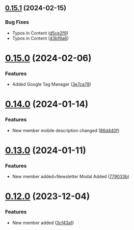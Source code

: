 ## [0.15.1](https://github.com/Prathamesh-Shanbhag/Thrive-Physiotherapy/compare/v0.15.0...v0.15.1) (2024-02-15)


### Bug Fixes

* Typos in Content ([d5ce2f9](https://github.com/Prathamesh-Shanbhag/Thrive-Physiotherapy/commit/d5ce2f94c610103428610456461e7c75e282ad3c))
* Typos in Content ([43bf9a6](https://github.com/Prathamesh-Shanbhag/Thrive-Physiotherapy/commit/43bf9a67b4b8d42c2cbe5297e1715924e3264d83))



# [0.15.0](https://github.com/Prathamesh-Shanbhag/Thrive-Physiotherapy/compare/v0.14.0...v0.15.0) (2024-02-06)


### Features

* Added Google Tag Manager ([3e7ca78](https://github.com/Prathamesh-Shanbhag/Thrive-Physiotherapy/commit/3e7ca78649a78165e80ddc3d380a19f98e660568))



# [0.14.0](https://github.com/Prathamesh-Shanbhag/Thrive-Physiotherapy/compare/v0.13.0...v0.14.0) (2024-01-14)


### Features

* New member mobile description changed ([86d440f](https://github.com/Prathamesh-Shanbhag/Thrive-Physiotherapy/commit/86d440f5fb5e14985a0dd4ae27385a6583b7b0f4))



# [0.13.0](https://github.com/Prathamesh-Shanbhag/Thrive-Physiotherapy/compare/v0.12.0...v0.13.0) (2024-01-11)


### Features

* New member added+Newsletter Modal Added ([779033b](https://github.com/Prathamesh-Shanbhag/Thrive-Physiotherapy/commit/779033bb9e81b501d2e0738c9ffafd85f86d9ebc))



# [0.12.0](https://github.com/Prathamesh-Shanbhag/Thrive-Physiotherapy/compare/v0.11.0...v0.12.0) (2023-12-04)


### Features

* New member added ([3cf43a1](https://github.com/Prathamesh-Shanbhag/Thrive-Physiotherapy/commit/3cf43a1a8b0be2a51f9637bc101de41744fc9957))




